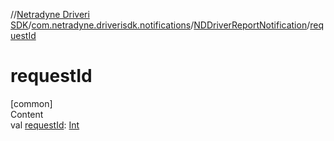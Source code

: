 //[Netradyne Driveri SDK](../../index.md)/[com.netradyne.driverisdk.notifications](../index.md)/[NDDriverReportNotification](index.md)/[requestId](request-id.md)



# requestId  
[common]  
Content  
val [requestId](request-id.md): [Int](https://kotlinlang.org/api/latest/jvm/stdlib/kotlin/-int/index.html)  



